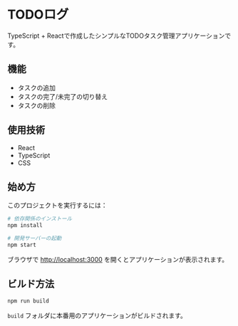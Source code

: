 # TODOログ

TypeScript + Reactで作成したシンプルなTODOタスク管理アプリケーションです。

## 機能

- タスクの追加
- タスクの完了/未完了の切り替え
- タスクの削除

## 使用技術

- React
- TypeScript
- CSS

## 始め方

このプロジェクトを実行するには：

```bash
# 依存関係のインストール
npm install

# 開発サーバーの起動
npm start
```

ブラウザで [http://localhost:3000](http://localhost:3000) を開くとアプリケーションが表示されます。

## ビルド方法

```bash
npm run build
```

`build` フォルダに本番用のアプリケーションがビルドされます。
